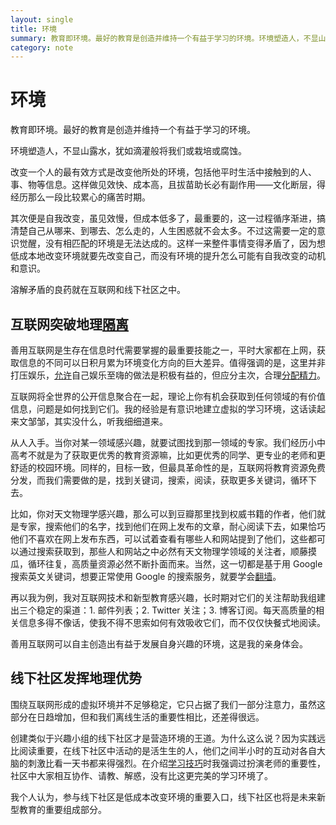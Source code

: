 ```yaml
---
layout: single
title: 环境
summary: 教育即环境。最好的教育是创造并维持一个有益于学习的环境。环境塑造人，不显山露水，犹如滴灌般将我们或栽培或腐蚀。
category: note
---
```


# 环境

教育即环境。最好的教育是创造并维持一个有益于学习的环境。

环境塑造人，不显山露水，犹如滴灌般将我们或栽培或腐蚀。

改变一个人的最有效方式是改变他所处的环境，包括他平时生活中接触到的人、事、物等信息。这样做见效快、成本高，且拔苗助长必有副作用——文化断层，得经历那么一段比较累心的痛苦时期。

其次便是自我改变，虽见效慢，但成本低多了，最重要的，这一过程循序渐进，搞清楚自己从哪来、到哪去、怎么走的，人生困惑就不会太多。不过这需要一定的意识觉醒，没有相匹配的环境是无法达成的。这样一来整件事情变得矛盾了，因为想低成本地改变环境就要先改变自己，而没有环境的提升怎么可能有自我改变的动机和意识。

溶解矛盾的良药就在互联网和线下社区之中。

## 互联网突破地理[隔离](/note/segregate.html)

善用互联网是生存在信息时代需要掌握的最重要技能之一，平时大家都在上网，获取信息的不同可以日积月累为环境变化方向的巨大差异。值得强调的是，这里并非打压娱乐，[允许](/note/allow.html)自己娱乐至嗨的做法是积极有益的，但应分主次，合理[分配精力](/note/focus.html)。

互联网将全世界的公开信息聚合在一起，理论上你有机会获取到任何领域的有价值信息，问题是如何找到它们。我的经验是有意识地建立虚拟的学习环境，这话读起来文邹邹，其实没什么，听我细细道来。

从人入手。当你对某一领域感兴趣，就要试图找到那一领域的专家。我们经历小中高考不就是为了获取更优秀的教育资源嘛，比如更优秀的同学、更专业的老师和更舒适的校园环境。同样的，目标一致，但最具革命性的是，互联网将教育资源免费分发，而我们需要做的是，找到关键词，搜索，阅读，获取更多关键词，循环下去。

比如，你对天文物理学感兴趣，那么可以到豆瓣那里找到权威书籍的作者，他们就是专家，搜索他们的名字，找到他们在网上发布的文章，耐心阅读下去，如果恰巧他们不喜欢在网上发布东西，可以试着查看有哪些人和网站提到了他们，这些都可以通过搜索获取到，那些人和网站之中必然有天文物理学领域的关注者，顺藤摸瓜，循环往复，高质量资源必然不断扑面而来。当然，这一切都是基于用 Google 搜索英文关键词，想要正常使用 Google 的搜索服务，就要学会[翻墙](/note/fuckgfw.html)。

再以我为例，我对互联网技术和新型教育感兴趣，长时期对它们的关注帮助我组建出三个稳定的渠道：1. 邮件列表；2. Twitter 关注；3. 博客订阅。每天高质量的相关信息多得不像话，使我不得不思索如何有效吸收它们，而不仅仅快餐式地阅读。

善用互联网可以自主创造出有益于发展自身兴趣的环境，这是我的亲身体会。

## 线下社区发挥地理优势

围绕互联网形成的虚拟环境并不足够稳定，它只占据了我们一部分注意力，虽然这部分在日趋增加，但和我们离线生活的重要性相比，还差得很远。

创建类似于兴趣小组的线下社区才是营造环境的王道。为什么这么说？因为实践远比阅读重要，在线下社区中活动的是活生生的人，他们之间半小时的互动对各自大脑的刺激比看一天书都来得强烈。在介绍[学习技巧](/note/learning.html)时我强调过扮演老师的重要性，社区中大家相互协作、请教、解惑，没有比这更完美的学习环境了。

我个人认为，参与线下社区是低成本改变环境的重要入口，线下社区也将是未来新型教育的重要组成部分。
